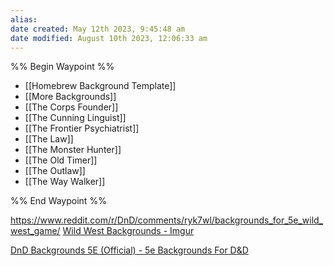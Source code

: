 ```yaml
---
alias: 
date created: May 12th 2023, 9:45:48 am
date modified: August 10th 2023, 12:06:33 am
---
```

%% Begin Waypoint %%
- [[Homebrew Background Template]]
- [[More Backgrounds]]
- [[The Corps Founder]]
- [[The Cunning Linguist]]
- [[The Frontier Psychiatrist]]
- [[The Law]]
- [[The Monster Hunter]]
- [[The Old Timer]]
- [[The Outlaw]]
- [[The Way Walker]]

%% End Waypoint %%

https://www.reddit.com/r/DnD/comments/ryk7wl/backgrounds_for_5e_wild_west_game/
[Wild West Backgrounds - Imgur](https://imgur.com/a/on9ZD#XPvdcru)

[DnD Backgrounds 5E (Official) - 5e Backgrounds For D&D](https://5ebackgrounds.com/)
